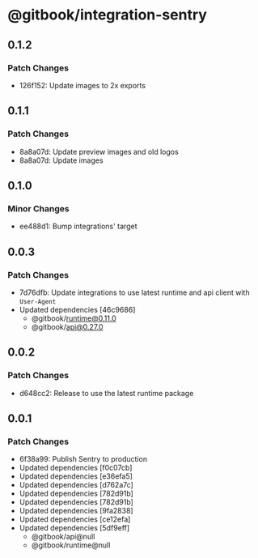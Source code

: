 # @gitbook/integration-sentry

## 0.1.2

### Patch Changes

- 126f152: Update images to 2x exports

## 0.1.1

### Patch Changes

- 8a8a07d: Update preview images and old logos
- 8a8a07d: Update images

## 0.1.0

### Minor Changes

- ee488d1: Bump integrations' target

## 0.0.3

### Patch Changes

- 7d76dfb: Update integrations to use latest runtime and api client with `User-Agent`
- Updated dependencies [46c9686]
    - @gitbook/runtime@0.11.0
    - @gitbook/api@0.27.0

## 0.0.2

### Patch Changes

- d648cc2: Release to use the latest runtime package

## 0.0.1

### Patch Changes

- 6f38a99: Publish Sentry to production
- Updated dependencies [f0c07cb]
- Updated dependencies [e36efa5]
- Updated dependencies [d762a7c]
- Updated dependencies [782d91b]
- Updated dependencies [782d91b]
- Updated dependencies [9fa2838]
- Updated dependencies [ce12efa]
- Updated dependencies [5df9eff]
    - @gitbook/api@null
    - @gitbook/runtime@null

